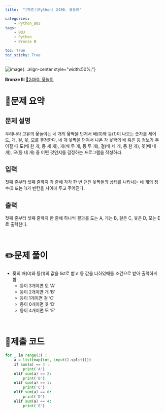 ```yaml
---
title:  "[백준][Python] 2490. 윷놀이" 

categories: 
    - Python_BOJ
tags: 
    - BOJ
    - Python
    - Bronze Ⅲ

toc: True
toc_sticky: True
---
```

![image](https://github.com/user-attachments/assets/32319fe8-99e9-4031-b5d1-9f1909b510dc){: .align-center style="width:50%;"}

**Bronze Ⅲ** 
[🔗2490. 윷놀이](https://www.acmicpc.net/problem/2490)

# 📝문제 요약
## 문제 설명
우리나라 고유의 윷놀이는 네 개의 윷짝을 던져서 배(0)와 등(1)이 나오는 숫자를 세어 도, 개, 걸, 윷, 모를 결정한다. 네 개 윷짝을 던져서 나온 각 윷짝의 배 혹은 등 정보가 주어질 때 도(배 한 개, 등 세 개), 개(배 두 개, 등 두 개), 걸(배 세 개, 등 한 개), 윷(배 네 개), 모(등 네 개) 중 어떤 것인지를 결정하는 프로그램을 작성하라.

## 입력
첫째 줄부터 셋째 줄까지 각 줄에 각각 한 번 던진 윷짝들의 상태를 나타내는 네 개의 정수(0 또는 1)가 빈칸을 사이에 두고 주어진다.

## 출력
첫째 줄부터 셋째 줄까지 한 줄에 하나씩 결과를 도는 A, 개는 B, 걸은 C, 윷은 D, 모는 E로 출력한다.


<br>

# ✏️문제 풀이
- 윷의 배(0)와 등(1)의 값을 list로 받고 등 값을 더하였때를 조건으로 받아 출력하게 함
    - 등이 3개이면 도 ‘A’
    - 등이 2개이면 개 ‘B’
    - 등이 1개이면 걸 ‘C’
    - 등이 0개이면 윷 ‘D’
    - 등이 4개이면 모 ‘E’

<br>

# 💯제출 코드
```python
for _ in range(3) :
    a = list(map(int, input().split()))
    if sum(a) == 3 :
        print('A')
    elif sum(a) == 2:
        print('B')
    elif sum(a) == 1:
        print('C')
    elif sum(a) == 0:
        print('D')
    elif sum(a) == 4:
        print('E')
```